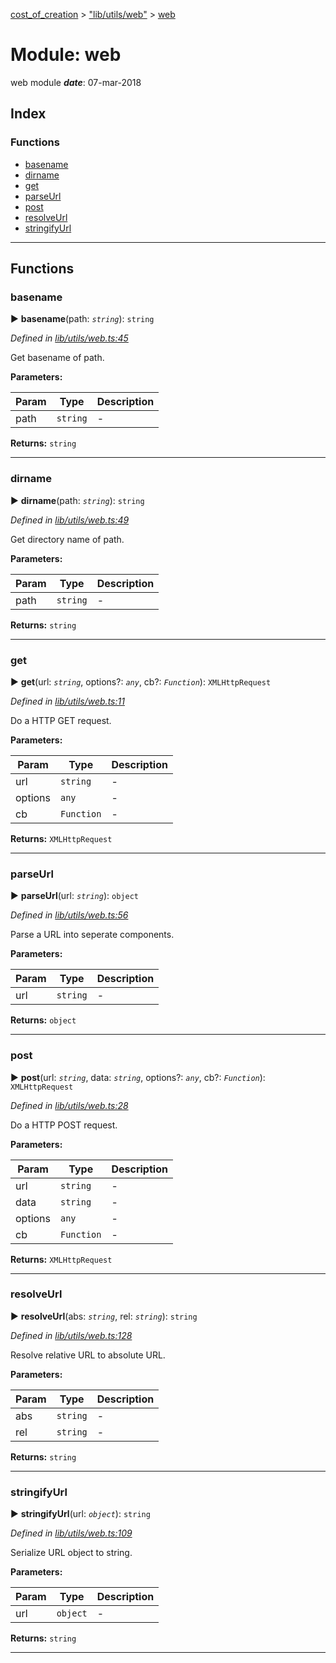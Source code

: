 [cost_of_creation](../README.md) > ["lib/utils/web"](../modules/_lib_utils_web_.md) > [web](../modules/_lib_utils_web_.web.md)



# Module: web


web module
*__date__*: 07-mar-2018


## Index

### Functions

* [basename](_lib_utils_web_.web.md#basename)
* [dirname](_lib_utils_web_.web.md#dirname)
* [get](_lib_utils_web_.web.md#get)
* [parseUrl](_lib_utils_web_.web.md#parseurl)
* [post](_lib_utils_web_.web.md#post)
* [resolveUrl](_lib_utils_web_.web.md#resolveurl)
* [stringifyUrl](_lib_utils_web_.web.md#stringifyurl)



---
## Functions
<a id="basename"></a>

###  basename

► **basename**(path: *`string`*): `string`



*Defined in [lib/utils/web.ts:45](https://github.com/codeartisticninja/cost_of_creation/blob/HEAD/src/script/_classes/lib/utils/web.ts#L45)*



Get basename of path.


**Parameters:**

| Param | Type | Description |
| ------ | ------ | ------ |
| path | `string`   |  - |





**Returns:** `string`





___

<a id="dirname"></a>

###  dirname

► **dirname**(path: *`string`*): `string`



*Defined in [lib/utils/web.ts:49](https://github.com/codeartisticninja/cost_of_creation/blob/HEAD/src/script/_classes/lib/utils/web.ts#L49)*



Get directory name of path.


**Parameters:**

| Param | Type | Description |
| ------ | ------ | ------ |
| path | `string`   |  - |





**Returns:** `string`





___

<a id="get"></a>

###  get

► **get**(url: *`string`*, options?: *`any`*, cb?: *`Function`*): `XMLHttpRequest`



*Defined in [lib/utils/web.ts:11](https://github.com/codeartisticninja/cost_of_creation/blob/HEAD/src/script/_classes/lib/utils/web.ts#L11)*



Do a HTTP GET request.


**Parameters:**

| Param | Type | Description |
| ------ | ------ | ------ |
| url | `string`   |  - |
| options | `any`   |  - |
| cb | `Function`   |  - |





**Returns:** `XMLHttpRequest`





___

<a id="parseurl"></a>

###  parseUrl

► **parseUrl**(url: *`string`*): `object`



*Defined in [lib/utils/web.ts:56](https://github.com/codeartisticninja/cost_of_creation/blob/HEAD/src/script/_classes/lib/utils/web.ts#L56)*



Parse a URL into seperate components.


**Parameters:**

| Param | Type | Description |
| ------ | ------ | ------ |
| url | `string`   |  - |





**Returns:** `object`





___

<a id="post"></a>

###  post

► **post**(url: *`string`*, data: *`string`*, options?: *`any`*, cb?: *`Function`*): `XMLHttpRequest`



*Defined in [lib/utils/web.ts:28](https://github.com/codeartisticninja/cost_of_creation/blob/HEAD/src/script/_classes/lib/utils/web.ts#L28)*



Do a HTTP POST request.


**Parameters:**

| Param | Type | Description |
| ------ | ------ | ------ |
| url | `string`   |  - |
| data | `string`   |  - |
| options | `any`   |  - |
| cb | `Function`   |  - |





**Returns:** `XMLHttpRequest`





___

<a id="resolveurl"></a>

###  resolveUrl

► **resolveUrl**(abs: *`string`*, rel: *`string`*): `string`



*Defined in [lib/utils/web.ts:128](https://github.com/codeartisticninja/cost_of_creation/blob/HEAD/src/script/_classes/lib/utils/web.ts#L128)*



Resolve relative URL to absolute URL.


**Parameters:**

| Param | Type | Description |
| ------ | ------ | ------ |
| abs | `string`   |  - |
| rel | `string`   |  - |





**Returns:** `string`





___

<a id="stringifyurl"></a>

###  stringifyUrl

► **stringifyUrl**(url: *`object`*): `string`



*Defined in [lib/utils/web.ts:109](https://github.com/codeartisticninja/cost_of_creation/blob/HEAD/src/script/_classes/lib/utils/web.ts#L109)*



Serialize URL object to string.


**Parameters:**

| Param | Type | Description |
| ------ | ------ | ------ |
| url | `object`   |  - |





**Returns:** `string`





___


